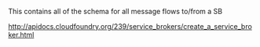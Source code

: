 This contains all of the schema for all message flows to/from a SB

http://apidocs.cloudfoundry.org/239/service_brokers/create_a_service_broker.html

